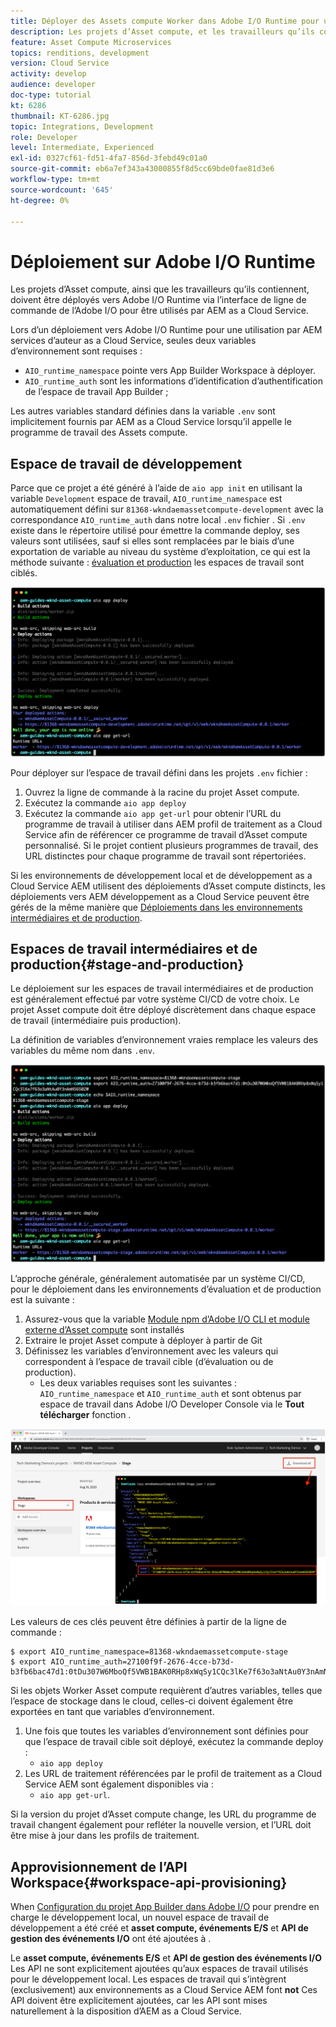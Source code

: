 ```yaml
---
title: Déployer des Assets compute Worker dans Adobe I/O Runtime pour une utilisation avec AEM as a Cloud Service
description: Les projets d’Asset compute, et les travailleurs qu’ils contiennent, doivent être déployés sur Adobe I/O Runtime pour être utilisés par AEM as a Cloud Service.
feature: Asset Compute Microservices
topics: renditions, development
version: Cloud Service
activity: develop
audience: developer
doc-type: tutorial
kt: 6286
thumbnail: KT-6286.jpg
topic: Integrations, Development
role: Developer
level: Intermediate, Experienced
exl-id: 0327cf61-fd51-4fa7-856d-3febd49c01a0
source-git-commit: eb6a7ef343a43000855f8d5cc69bde0fae81d3e6
workflow-type: tm+mt
source-wordcount: '645'
ht-degree: 0%

---
```


# Déploiement sur Adobe I/O Runtime

Les projets d’Asset compute, ainsi que les travailleurs qu’ils contiennent, doivent être déployés vers Adobe I/O Runtime via l’interface de ligne de commande de l’Adobe I/O pour être utilisés par AEM as a Cloud Service.

Lors d’un déploiement vers Adobe I/O Runtime pour une utilisation par AEM services d’auteur as a Cloud Service, seules deux variables d’environnement sont requises :

+ `AIO_runtime_namespace` pointe vers App Builder Workspace à déployer.
+ `AIO_runtime_auth` sont les informations d’identification d’authentification de l’espace de travail App Builder ;

Les autres variables standard définies dans la variable `.env` sont implicitement fournis par AEM as a Cloud Service lorsqu’il appelle le programme de travail des Assets compute.

## Espace de travail de développement

Parce que ce projet a été généré à l’aide de `aio app init` en utilisant la variable `Development` espace de travail, `AIO_runtime_namespace` est automatiquement défini sur `81368-wkndaemassetcompute-development` avec la correspondance `AIO_runtime_auth` dans notre local `.env` fichier .  Si `.env` existe dans le répertoire utilisé pour émettre la commande deploy, ses valeurs sont utilisées, sauf si elles sont remplacées par le biais d’une exportation de variable au niveau du système d’exploitation, ce qui est la méthode suivante : [évaluation et production](#stage-and-production) les espaces de travail sont ciblés.

![déploiement de l’application aio à l’aide de variables .env](./assets/runtime/development__aio.png)

Pour déployer sur l’espace de travail défini dans les projets `.env` fichier :

1. Ouvrez la ligne de commande à la racine du projet Asset compute.
1. Exécutez la commande `aio app deploy`
1. Exécutez la commande `aio app get-url` pour obtenir l’URL du programme de travail à utiliser dans AEM profil de traitement as a Cloud Service afin de référencer ce programme de travail d’Asset compute personnalisé. Si le projet contient plusieurs programmes de travail, des URL distinctes pour chaque programme de travail sont répertoriées.

Si les environnements de développement local et de développement as a Cloud Service AEM utilisent des déploiements d’Asset compute distincts, les déploiements vers AEM développement as a Cloud Service peuvent être gérés de la même manière que [Déploiements dans les environnements intermédiaires et de production](#stage-and-production).

## Espaces de travail intermédiaires et de production{#stage-and-production}

Le déploiement sur les espaces de travail intermédiaires et de production est généralement effectué par votre système CI/CD de votre choix. Le projet Asset compute doit être déployé discrètement dans chaque espace de travail (intermédiaire puis production).

La définition de variables d’environnement vraies remplace les valeurs des variables du même nom dans `.env`.

![déploiement de l’application aio à l’aide de variables d’exportation](./assets/runtime/stage__export-and-aio.png)

L’approche générale, généralement automatisée par un système CI/CD, pour le déploiement dans les environnements d’évaluation et de production est la suivante :

1. Assurez-vous que la variable [Module npm d’Adobe I/O CLI et module externe d’Asset compute](../set-up/development-environment.md#aio) sont installés
1. Extraire le projet Asset compute à déployer à partir de Git
1. Définissez les variables d’environnement avec les valeurs qui correspondent à l’espace de travail cible (d’évaluation ou de production).
   + Les deux variables requises sont les suivantes : `AIO_runtime_namespace` et `AIO_runtime_auth` et sont obtenus par espace de travail dans Adobe I/O Developer Console via le __Tout télécharger__ fonction .

![Adobe Developer Console : espace de noms AIO Runtime et Auth](./assets/runtime/stage-auth-namespace.png)

Les valeurs de ces clés peuvent être définies à partir de la ligne de commande :

```
$ export AIO_runtime_namespace=81368-wkndaemassetcompute-stage
$ export AIO_runtime_auth=27100f9f-2676-4cce-b73d-b3fb6bac47d1:0tDu307W6MboQf5VWB1BAK0RHp8xWqSy1CQc3lKe7f63o3aNtAu0Y3nAmN56502W
```

Si les objets Worker Asset compute requièrent d’autres variables, telles que l’espace de stockage dans le cloud, celles-ci doivent également être exportées en tant que variables d’environnement.

1. Une fois que toutes les variables d’environnement sont définies pour que l’espace de travail cible soit déployé, exécutez la commande deploy :
   + `aio app deploy`
1. Les URL de traitement référencées par le profil de traitement as a Cloud Service AEM sont également disponibles via :
   + `aio app get-url`.

Si la version du projet d’Asset compute change, les URL du programme de travail changent également pour refléter la nouvelle version, et l’URL doit être mise à jour dans les profils de traitement.

## Approvisionnement de l’API Workspace{#workspace-api-provisioning}

When [Configuration du projet App Builder dans Adobe I/O](../set-up/app-builder.md) pour prendre en charge le développement local, un nouvel espace de travail de développement a été créé et __asset compute, événements E/S__ et __API de gestion des événements I/O__ ont été ajoutées à .

Le __asset compute, événements E/S__ et __API de gestion des événements I/O__ Les API ne sont explicitement ajoutées qu’aux espaces de travail utilisés pour le développement local. Les espaces de travail qui s’intègrent (exclusivement) aux environnements as a Cloud Service AEM font __not__ Ces API doivent être explicitement ajoutées, car les API sont mises naturellement à la disposition d’AEM as a Cloud Service.
